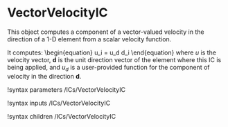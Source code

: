 # VectorVelocityIC

This object computes a component of a vector-valued velocity in the direction of a 1-D element from a scalar velocity function.

It computes:
\begin{equation}
u_i = u_d d_i
\end{equation}
where $u$ is the velocity vector, $\mathbf{d}$ is the unit direction vector
of the element where this IC is being applied,
and $u_d$ is a user-provided function for the component of velocity in the direction $\mathbf{d}$.

!syntax parameters /ICs/VectorVelocityIC

!syntax inputs /ICs/VectorVelocityIC

!syntax children /ICs/VectorVelocityIC
